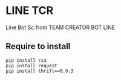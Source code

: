 # LINE TCR
Line Bot Sc from TEAM CREATOR BOT LINE

## Require to install
```
pip install rsa
pip install request
pip install thrift==0.9.3
```
